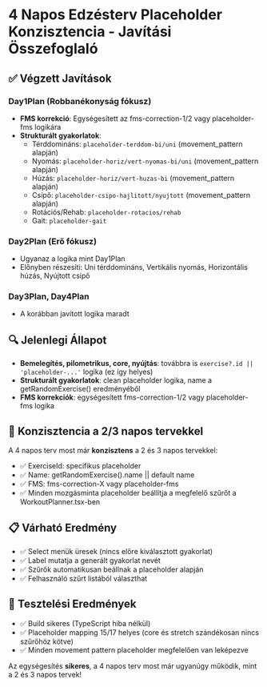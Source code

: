 # 4 Napos Edzésterv Placeholder Konzisztencia - Javítási Összefoglaló

## ✅ Végzett Javítások

### Day1Plan (Robbanékonyság fókusz)
- **FMS korrekció**: Egységesített az fms-correction-1/2 vagy placeholder-fms logikára
- **Strukturált gyakorlatok**: 
  - Térddomináns: `placeholder-terddom-bi/uni` (movement_pattern alapján)
  - Nyomás: `placeholder-horiz/vert-nyomas-bi/uni` (movement_pattern alapján)
  - Húzás: `placeholder-horiz/vert-huzas-bi` (movement_pattern alapján)  
  - Csípő: `placeholder-csipo-hajlitott/nyujtott` (movement_pattern alapján)
  - Rotációs/Rehab: `placeholder-rotacios/rehab`
  - Gait: `placeholder-gait`

### Day2Plan (Erő fókusz)
- Ugyanaz a logika mint Day1Plan
- Előnyben részesíti: Uni térddomináns, Vertikális nyomás, Horizontális húzás, Nyújtott csípő

### Day3Plan, Day4Plan
- A korábban javított logika maradt

## 🔍 Jelenlegi Állapot
- **Bemelegítés, pilometrikus, core, nyújtás**: továbbra is `exercise?.id || 'placeholder-...'` logika (ez így helyes)
- **Strukturált gyakorlatok**: clean placeholder logika, name a getRandomExercise() eredményéből
- **FMS korrekciók**: egységesített fms-correction-1/2 vagy placeholder-fms logika

## 🎯 Konzisztencia a 2/3 napos tervekkel
A 4 napos terv most már **konzisztens** a 2 és 3 napos tervekkel:
- ✅ ExerciseId: specifikus placeholder
- ✅ Name: getRandomExercise().name || default name  
- ✅ FMS: fms-correction-X vagy placeholder-fms
- ✅ Minden mozgásminta placeholder beállítja a megfelelő szűrőt a WorkoutPlanner.tsx-ben

## 📋 Várható Eredmény
- ✅ Select menük üresek (nincs előre kiválasztott gyakorlat)
- ✅ Label mutatja a generált gyakorlat nevét
- ✅ Szűrők automatikusan beállnak a placeholder alapján
- ✅ Felhasználó szűrt listából választhat

## 🧪 Tesztelési Eredmények
- ✅ Build sikeres (TypeScript hiba nélkül)
- ✅ Placeholder mapping 15/17 helyes (core és stretch szándékosan nincs szűrőhöz kötve)
- ✅ Minden movement pattern placeholder megfelelően van leképezve

Az egységesítés **sikeres**, a 4 napos terv most már ugyanúgy működik, mint a 2 és 3 napos tervek!
